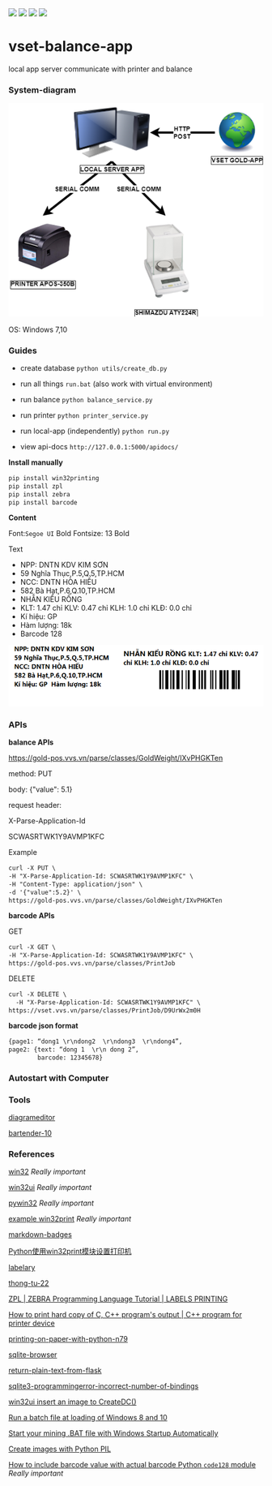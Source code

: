 <div>
<img src="https://img.shields.io/badge/python-3670A0?style=for-the-badge&logo=python&logoColor=ffdd54"/>
<img src="https://img.shields.io/badge/sqlite-%2307405e.svg?style=for-the-badge&logo=sqlite&logoColor=white"/>
<img src="https://img.shields.io/badge/flask-%23000.svg?style=for-the-badge&logo=flask&logoColor=white"/>
<img src="https://img.shields.io/badge/-Swagger-%23Clojure?style=for-the-badge&logo=swagger&logoColor=white"/>
</div>

# vset-balance-app
local app server  communicate with printer and balance

### System-diagram

![sys](/docs/SYS.png)

OS: Windows 7,10

### Guides

- create database `python utils/create_db.py`

- run all things `run.bat` (also work with virtual environment)

- run balance `python balance_service.py`

- run printer `python printer_service.py`

- run local-app (independently) `python run.py`

- view api-docs `http://127.0.0.1:5000/apidocs/`

**Install manually**

	pip install win32printing
	pip install zpl
	pip install zebra
	pip install barcode

**Content**

Font:`Segoe UI` Bold Fontsize: 13 Bold 

Text
- NPP: DNTN KDV KIM SƠN
- 59 Nghĩa Thục,P.5,Q.5,TP.HCM
- NCC: DNTN HÒA HIẾU
- 582 Bà Hạt,P.6,Q.10,TP.HCM
- NHẪN KIỂU RỒNG
- KLT: 1.47 chỉ KLV: 0.47 chỉ KLH: 1.0 chỉ KLĐ: 0.0 chỉ
- Kí hiệu: GP
- Hàm lượng: 18k
- Barcode 128

![example](./docs/template2.png)
<!-- 
![example](./docs/real.jpg) -->

### APIs

**balance APIs**

https://gold-pos.vvs.vn/parse/classes/GoldWeight/IXvPHGKTen

method: PUT

body: {"value": 5.1}

request header:

X-Parse-Application-Id

SCWASRTWK1Y9AVMP1KFC

Example

	curl -X PUT \
	-H "X-Parse-Application-Id: SCWASRTWK1Y9AVMP1KFC" \
	-H "Content-Type: application/json" \
	-d '{"value":5.2}' \
	https://gold-pos.vvs.vn/parse/classes/GoldWeight/IXvPHGKTen

**barcode APIs**

GET

	curl -X GET \
	-H "X-Parse-Application-Id: SCWASRTWK1Y9AVMP1KFC" \
	https://gold-pos.vvs.vn/parse/classes/PrintJob

DELETE

	curl -X DELETE \
	  -H "X-Parse-Application-Id: SCWASRTWK1Y9AVMP1KFC" \
	https://vset.vvs.vn/parse/classes/PrintJob/D9UrWx2m0H

**barcode json format**

	{page1: “dong1 \r\ndong2  \r\ndong3  \r\ndong4”, 
	page2: {text: “dong 1  \r\n dong 2”,
			barcode: 12345678}

### Autostart with Computer

### Tools
[diagrameditor](https://www.diagrameditor.com/)

[bartender-10](http://azprint.vn/tin-tong-hop/huong-dan-crack-cai-dat-bartender-10-va-ket-noi-file-excel-de-in-ma-vach.html)

### References

[win32](http://timgolden.me.uk/pywin32-docs/win32.html) *Really important*

[win32ui](http://timgolden.me.uk/pywin32-docs/win32ui.html) *Really important*

[pywin32](https://github.com/mhammond/pywin32) *Really important*

[example win32print](http://timgolden.me.uk/python/win32_how_do_i/print.html) *Really important*

[markdown-badges](https://github.com/Ileriayo/markdown-badges)

[Python使用win32print模块设置打印机](https://www.cnblogs.com/lixiufeng1994/articles/13027576.html)

[labelary](http://labelary.com/)

[thong-tu-22](https://www.phanmemvang.com.vn/tin-tuc/tu-van/infographic-tem-nhan-nu-trang-voi-thong-tu-22.html)

[ZPL | ZEBRA Programming Language Tutorial | LABELS PRINTING](https://www.youtube.com/watch?v=DBCV2V4LPZ0)

[How to print hard copy of C, C++ program's output | C++ program for printer device](https://www.youtube.com/watch?v=GDxLs0CEdAY)

[printing-on-paper-with-python-n79](https://dev.to/pa4kev/printing-on-paper-with-python-n79)

[sqlite-browser](https://sqlitebrowser.org/dl/)

[return-plain-text-from-flask](https://stackoverflow.com/questions/57296472/how-to-return-plain-text-from-flask-endpoint-needed-by-prometheus)

[sqlite3-programmingerror-incorrect-number-of-bindings](https://stackoverflow.com/questions/16856647/sqlite3-programmingerror-incorrect-number-of-bindings-supplied-the-current-sta)

[win32ui insert an image to CreateDC()](https://stackoverflow.com/questions/73175487/win32ui-insert-an-image-to-createdc)

[Run a batch file at loading of Windows 8 and 10](https://www.computerhope.com/issues/ch000322.htm)

[Start your mining .BAT file with Windows Startup Automatically](https://www.youtube.com/watch?v=Kz2rUbjTd68)

[Create images with Python PIL](https://code-maven.com/create-images-with-python-pil-pillow)

[How to include barcode value with actual barcode Python `code128` module](https://stackoverflow.com/questions/65471637/how-to-include-barcode-value-with-actual-barcode-python-code128-module) *Really important*
